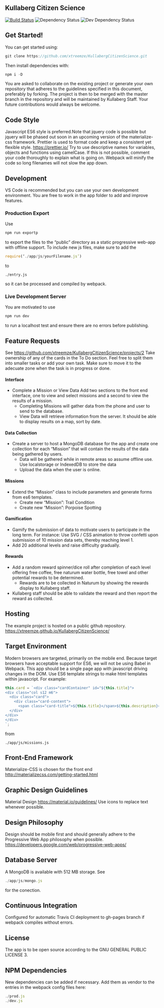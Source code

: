 ## Kullaberg Citizen Science
[![Build Status](https://travis-ci.org/xtreemze/KullabergCitizenScience.svg?branch=master)](https://travis-ci.org/xtreemze/KullabergCitizenScience) ![Dependency Status](https://david-dm.org/xtreemze/KullabergCitizenScience/status.svg?branch=master) ![Dev Dependency Status](https://david-dm.org/xtreemze/KullabergCitizenScience/dev-status.svg?branch=master)

## Get Started!
You can get started using:
```javascript
git clone https://github.com/xtreemze/KullabergCitizenScience.git
```

Then install dependencies with: 
```javascript
npm i -D
```

You are asked to collaborate on the existing project or generate your own repository that adheres to the guidelines specified in this document, preferably by forking. The project is then to be merged with the master branch in the repository and will be maintained by Kullaberg Staff. Your future contributions would always be welcome.

## Code Style
Javascript ES6 style is preferred.Note that jquery code is possible but jquery will be phased out soon in an upcoming version of the materialize-css framework. Prettier is used to format code and keep a consistent yet flexible style. https://prettier.io/ Try to use descriptive names for variables, objects and functions using camelCase. If this is not possible, comment your code thoroughly to explain what is going on. Webpack will minify the code so long filenames will not slow the app down.

## Development
VS Code is recommended but you can use your own development environment. You are free to work in the app folder to add and improve features. 

### Production Export

Use
```javascript
npm run exportp
```
to export the files to the “public” directory as a static progressive web-app with offline support. To include new js files, make sure to add the 
```javascript
require(‘./app/js/yourFilename.js’)
```
to  
```
./entry.js
```
 so it can be processed and compiled by webpack. 
 
 ### Live Development Server
 You are motivated to use 
 ```javascript
 npm run dev
 ```
 to run a localhost test and ensure there are no errors before publishing.

## Feature Requests
See
https://github.com/xtreemze/KullabergCitizenScience/projects/2
Take ownership of any of the cards in the To Do section. Feel free to split them into smaller tasks or add your own task. Make sure to move it to the adecuate zone when the task is in progress or done.


#### Interface
- Complete a Mission or View Data Add two sections to the front end interface, one to view and select missions and a second to view the results of a mission.
    - Completing Missions will gather data from the phone and user to send to the database.
    - View Data will retrieve information from the server. It should be able to display results on a map, sort by date.
#### Data Collection
- Create a server to host a MongoDB database for the app and create one collection for each “Mission” that will contain the results of the data being gathered by users.
    - Data will be gathered while in remote areas so assume offline use. Use localstorage or IndexedDB to store the data
    - Upload the data when the user is online.
#### Missions
- Extend the “Mission” class to include parameters and generate forms from es6 templates.
    - Create new “Mission”: Trail Condition
    - Create new “Mission”:  Porpoise Spotting
#### Gamification
- Gamify the submission of data to motivate users to participate in the long term. For instance: Use SVG / CSS animation to throw confetti upon submission of 10 mission data sets, thereby reaching level 1.
- Add 20 additional levels and raise difficulty gradually.
#### Rewards
- Add a random reward spinner/dice roll after completion of each level offering free coffee, free naturum water bottle, free towel and other potential rewards to be determined.
    - Rewards are to be collected in Naturum by showing the rewards display to Kullaberg staff.
- Kullaberg staff should be able to validate the reward and then report the reward as collected.

## Hosting
The example project is hosted on a public github repository. https://xtreemze.github.io/KullabergCitizenScience/


## Target Environment
Modern browsers are targeted, primarily on the mobile end. Because target browsers have acceptable support for ES6, we will not be using Babel in Webpack. This app should be a single page app with javascript driving changes in the DOM. Use ES6 template strings to make html templates within javascript. For example:
```javascript
this.card = `<div class="cardContainer" id="${this.title}">
<div class="col s12 m6">
  <div class="card">
    <div class="card-content">
      <span class="card-title">${this.title}</span>${this.description}</div>
  </div>
</div>
</div>
`;
```
from

``
./app/js/missions.js
``

## Front-End Framework
Materialize-CSS is chosen for the front end http://materializecss.com/getting-started.html

## Graphic Design Guidelines
Material Design https://material.io/guidelines/
Use icons to replace text whenever possible.

## Design Philosophy
Design should be mobile first and should generally adhere to the Progressive Web App philosophy when possible. https://developers.google.com/web/progressive-web-apps/

## Database Server
A MongoDB is available with 512 MB storage. See
```javascript
./app/js/mongo.js
```
for the conection.

## Continuous Integration
Configured for automatic Travis CI deployment to gh-pages branch if webpack compiles without errors.

## License
The app is to be open source according to the GNU GENERAL PUBLIC LICENSE 3. 

## NPM Dependencies
New dependencies can be added if necessary. Add them as vendor to the entries in the webpack config files here:
```javascript
./prod.js
./dev.js
```
